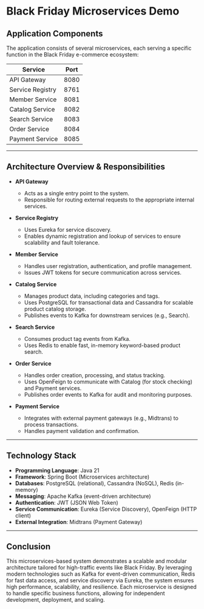 # Black Friday Microservices Demo

## Application Components

The application consists of several microservices, each serving a specific function in the Black Friday e-commerce ecosystem:

| Service          | Port |
| ---------------- | ---- |
| API Gateway      | 8080 |
| Service Registry | 8761 |
| Member Service   | 8081 |
| Catalog Service  | 8082 |
| Search Service   | 8083 |
| Order Service    | 8084 |
| Payment Service  | 8085 |

---

## Architecture Overview & Responsibilities

* **API Gateway**

  * Acts as a single entry point to the system.
  * Responsible for routing external requests to the appropriate internal services.

* **Service Registry**

  * Uses Eureka for service discovery.
  * Enables dynamic registration and lookup of services to ensure scalability and fault tolerance.

* **Member Service**

  * Handles user registration, authentication, and profile management.
  * Issues JWT tokens for secure communication across services.

* **Catalog Service**

  * Manages product data, including categories and tags.
  * Uses PostgreSQL for transactional data and Cassandra for scalable product catalog storage.
  * Publishes events to Kafka for downstream services (e.g., Search).

* **Search Service**

  * Consumes product tag events from Kafka.
  * Uses Redis to enable fast, in-memory keyword-based product search.

* **Order Service**

  * Handles order creation, processing, and status tracking.
  * Uses OpenFeign to communicate with Catalog (for stock checking) and Payment services.
  * Publishes order events to Kafka for audit and monitoring purposes.

* **Payment Service**

  * Integrates with external payment gateways (e.g., Midtrans) to process transactions.
  * Handles payment validation and confirmation.

---

## Technology Stack

* **Programming Language**: Java 21
* **Framework**: Spring Boot (Microservices architecture)
* **Databases**: PostgreSQL (relational), Cassandra (NoSQL), Redis (in-memory)
* **Messaging**: Apache Kafka (event-driven architecture)
* **Authentication**: JWT (JSON Web Token)
* **Service Communication**: Eureka (Service Discovery), OpenFeign (HTTP client)
* **External Integration**: Midtrans (Payment Gateway)

---

## Conclusion

This microservices-based system demonstrates a scalable and modular architecture tailored for high-traffic events like Black Friday. By leveraging modern technologies such as Kafka for event-driven communication, Redis for fast data access, and service discovery via Eureka, the system ensures high performance, scalability, and resilience. Each microservice is designed to handle specific business functions, allowing for independent development, deployment, and scaling.
